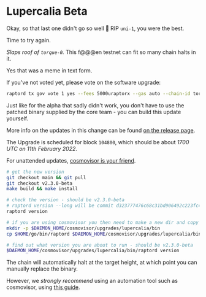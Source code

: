 # Lupercalia Beta

Okay, so that last one didn't go so well 🤣 RIP `uni-1`, you were the best.

Time to try again.

*Slaps roof of `torque-0`.* This f@@@en testnet can fit so many chain halts in it.

Yes that was a meme in text form.

If you've not voted yet, please vote on the software upgrade:

```sh
raptord tx gov vote 1 yes --fees 5000uraptorx --gas auto --chain-id torque-0 --from <key>
```

Just like for the alpha that sadly didn't work, you don't have to use the patched binary supplied by the core team - you can build this update yourself.

More info on the updates in this change can be found [on the release page](https://github.com/Karan-3108/raptor/releases/tag/v2.3.0-beta).

The Upgrade is scheduled for block `104800`, which should be about _1700 UTC on 11th February 2022_.

For unattended updates, [cosmovisor is your friend](https://docs.raptorchain.com/validators/setting-up-cosmovisor).

```bash
# get the new version
git checkout main && git pull
git checkout v2.3.0-beta
make build && make install

# check the version - should be v2.3.0-beta
# raptord version --long will be commit d323777476c68c31bd906492c223fc42acf70e30
raptord version

# if you are using cosmovisor you then need to make a new dir and copy this new binary
mkdir -p $DAEMON_HOME/cosmovisor/upgrades/lupercalia/bin
cp $HOME/go/bin/raptord $DAEMON_HOME/cosmovisor/upgrades/lupercalia/bin

# find out what version you are about to run - should be v2.3.0-beta
$DAEMON_HOME/cosmovisor/upgrades/lupercalia/bin/raptord version
```

The chain will automatically halt at the target height, at which point you can manually replace the binary.

However, we _strongly recommend_ using an automation tool such as cosmovisor, using [this guide](https://docs.raptorchain.com/validators/setting-up-cosmovisor).
